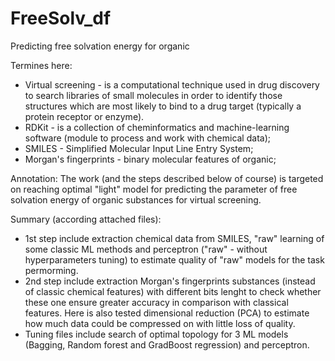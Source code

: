 # FreeSolv_df
Predicting free solvation energy for organic 

Termines here:
* Virtual screening - is a computational technique used in drug discovery to search libraries of small molecules in order to identify those structures 
which are most likely to bind to a drug target (typically a protein receptor or enzyme).
* RDKit - is a collection of cheminformatics and machine-learning software (module to process and work with chemical data);
* SMILES - Simplified Molecular Input Line Entry System;
* Morgan's fingerprints - binary molecular features of organic;

Annotation:
The work (and the steps described below of course) is targeted on reaching optimal "light" model for predicting the parameter of free solvation energy of 
organic substances for virtual screening.

Summary (according attached files):
* 1st step include extraction chemical data from SMILES, "raw" learning of some classic ML methods and perceptron ("raw" - without hyperparameters tuning) to estimate 
quality of "raw" models for the task permorming.
* 2nd step include extraction Morgan's fingerprints substances (instead of classic chemical features) with different bits lenght to check whether these one 
ensure greater accuracy in comparison with classical features. 
  Here is also tested dimensional reduction (PCA) to estimate how much data could be  compressed on with little loss of quality.
* Tuning files include search of optimal topology for 3 ML models (Bagging, Random forest and GradBoost regression) and perceptron.

